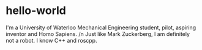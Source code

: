 # hello-world
I'm a University of Waterloo Mechanical Engineering student, pilot, aspiring inventor and Homo Sapiens. /n
Just like Mark Zuckerberg, I am definitely not a robot.
I know C++ and roscpp. 
